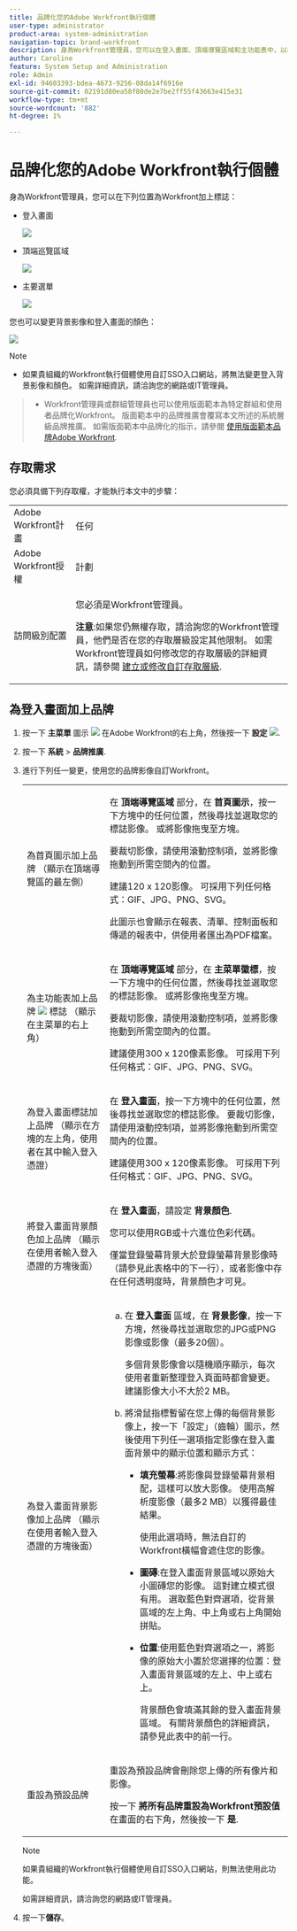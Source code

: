 ```yaml
---
title: 品牌化您的Adobe Workfront執行個體
user-type: administrator
product-area: system-administration
navigation-topic: brand-workfront
description: 身為Workfront管理員，您可以在登入畫面、頂端導覽區域和主功能表中，以標示Workfront的標誌。 您也可以變更背景影像和登入畫面的顏色。
author: Caroline
feature: System Setup and Administration
role: Admin
exl-id: 94603393-bdea-4673-9256-08da14f6916e
source-git-commit: 02191d80ea58f80de2e7be2ff55f43663e415e31
workflow-type: tm+mt
source-wordcount: '882'
ht-degree: 1%

---
```


# 品牌化您的Adobe Workfront執行個體

<!--
**DON'T DELETE, DRAFT OR HIDE THIS ARTICLE. IT IS LINKED TO THE PRODUCT, THROUGH THE CONTEXT SENSITIVE HELP LINKS. **
-->

身為Workfront管理員，您可以在下列位置為Workfront加上標誌：

* 登入畫面

   ![](assets/brand-login-screen-nwe-adobe.jpg)

* 頂端巡覽區域

   ![](assets/brand-top-nav-area-nwe-adobe.jpg)

* 主要選單

   ![](assets/brand-main-menu-adobe.jpg)

您也可以變更背景影像和登入畫面的顏色：

![](assets/wf_banner_on_login_screen-adobe.png)

>[!NOTE]
>
>* 如果貴組織的Workfront執行個體使用自訂SSO入口網站，將無法變更登入背景影像和顏色。 如需詳細資訊，請洽詢您的網路或IT管理員。

><!--
>or is enabled with Adobe IMS  >
>  >
>-->
>
>* Workfront管理員或群組管理員也可以使用版面範本為特定群組和使用者品牌化Workfront。 版面範本中的品牌推廣會覆寫本文所述的系統層級品牌推廣。 如需版面範本中品牌化的指示，請參閱 [使用版面範本品牌Adobe Workfront](../../../administration-and-setup/customize-workfront/use-layout-templates/brand-wf-using-a-layout-template.md).


## 存取需求

您必須具備下列存取權，才能執行本文中的步驟：

<table style="table-layout:auto"> 
 <col> 
 <col> 
 <tbody> 
  <tr> 
   <td role="rowheader">Adobe Workfront計畫</td> 
   <td>任何</td> 
  </tr> 
  <tr> 
   <td role="rowheader">Adobe Workfront授權</td> 
   <td>計劃</td> 
  </tr> 
  <tr> 
   <td role="rowheader">訪問級別配置</td> 
   <td> <p>您必須是Workfront管理員。</p> <p><b>注意</b>:如果您仍無權存取，請洽詢您的Workfront管理員，他們是否在您的存取層級設定其他限制。 如需Workfront管理員如何修改您的存取層級的詳細資訊，請參閱 <a href="../../../administration-and-setup/add-users/configure-and-grant-access/create-modify-access-levels.md" class="MCXref xref">建立或修改自訂存取層級</a>.</p> </td> 
  </tr> 
 </tbody> 
</table>

## 為登入畫面加上品牌

1. 按一下 **主菜單** 圖示 ![](assets/main-menu-icon.png) 在Adobe Workfront的右上角，然後按一下 **設定** ![](assets/gear-icon-settings.png).

1. 按一下 **系統** > **品牌推廣**.

1. 進行下列任一變更，使用您的品牌影像自訂Workfront。

   <table style="table-layout:auto"> 
    <col> 
    <col> 
    <tbody> 
     <tr> 
      <td role="rowheader"> <p>為首頁圖示加上品牌 <span style="font-weight: normal;">（顯示在頂端導覽區的最左側）</span></p> </td> 
      <td> <p>在 <strong>頂端導覽區域</strong> 部分，在 <strong>首頁圖示</strong>，按一下方塊中的任何位置，然後尋找並選取您的標誌影像。 或將影像拖曳至方塊。</p> <p>要裁切影像，請使用滾動控制項，並將影像拖動到所需空間內的位置。</p> <p>建議120 x 120影像。 可採用下列任何格式：GIF、JPG、PNG、SVG。</p> <p>此圖示也會顯示在報表、清單、控制面板和傳遞的報表中，供使用者匯出為PDF檔案。</p> </td> 
     </tr> 
     <tr> 
      <td role="rowheader"> <p>為主功能表加上品牌 <img src="assets/main-menu-icon.png"> 標誌 <span style="font-weight: normal;">（顯示在主菜單的右上角）</span></p> </td> 
      <td> <p>在 <strong>頂端導覽區域</strong> 部分，在 <strong>主菜單徽標</strong>，按一下方塊中的任何位置，然後尋找並選取您的標誌影像。 或將影像拖曳至方塊。</p> <p>要裁切影像，請使用滾動控制項，並將影像拖動到所需空間內的位置。</p> <p>建議使用300 x 120像素影像。 可採用下列任何格式：GIF、JPG、PNG、SVG。</p> </td> 
     </tr> 
     <tr> 
      <td role="rowheader">為登入畫面標誌加上品牌 <span style="font-weight: normal;">（顯示在方塊的左上角，使用者在其中輸入登入憑證）</span></td> 
      <td> <p>在 <strong>登入畫面</strong>，按一下方塊中的任何位置，然後尋找並選取您的標誌影像。 要裁切影像，請使用滾動控制項，並將影像拖動到所需空間內的位置。</p> <p>建議使用300 x 120像素影像。 可採用下列任何格式：GIF、JPG、PNG、SVG。</p> </td> 
     </tr> 
     <tr> 
      <td role="rowheader">將登入畫面背景顏色加上品牌 <span style="font-weight: normal;">（顯示在使用者輸入登入憑證的方塊後面）</span></td> 
      <td> <p>在 <strong>登入畫面</strong>，請設定 <strong>背景顏色</strong>. </p> <p>您可以使用RGB或十六進位色彩代碼。</p> <p>僅當登錄螢幕背景大於登錄螢幕背景影像時（請參見此表格中的下一行），或者影像中存在任何透明度時，背景顏色才可見。</p> </td> 
     </tr> 
     <tr> 
      <td role="rowheader">為登入畫面背景影像加上品牌 <span style="font-weight: normal;">（顯示在使用者輸入登入憑證的方塊後面）</span></td> 
      <td> 
       <ol style="list-style-type: lower-alpha;"> 
        <li value="1"> <p> 在 <strong>登入畫面</strong> 區域，在 <strong>背景影像</strong>，按一下方塊，然後尋找並選取您的JPG或PNG影像或影像（最多20個）。 </p> <p>多個背景影像會以隨機順序顯示，每次使用者重新整理登入頁面時都會變更。 建議影像大小不大於2 MB。</p> </li> 
        <li value="2"> <p>將滑鼠指標暫留在您上傳的每個背景影像上，按一下「設定」（齒輪）圖示，然後使用下列任一選項指定影像在登入畫面背景中的顯示位置和顯示方式：</p> 
         <ul> 
          <li> <p><strong>填充螢幕</strong>:將影像與登錄螢幕背景相配，這樣可以放大影像。 使用高解析度影像（最多2 MB）以獲得最佳結果。</p> <p>使用此選項時，無法自訂的Workfront橫幅會遮住您的影像。</p> </li> 
          <li> <p><strong>圖磚</strong>:在登入畫面背景區域以原始大小圖磚您的影像。 這對建立模式很有用。 選取藍色對齊選項，從背景區域的左上角、中上角或右上角開始拼貼。</p> </li> 
          <li> <p><strong>位置</strong>:使用藍色對齊選項之一，將影像的原始大小置於您選擇的位置：登入畫面背景區域的左上、中上或右上。</p> <p>背景顏色會填滿其餘的登入畫面背景區域。 有關背景顏色的詳細資訊，請參見此表中的前一行。</p> </li> 
         </ul> </li> 
       </ol> </td> 
     </tr> 
     <tr> 
      <td role="rowheader">重設為預設品牌</td> 
      <td> <p>重設為預設品牌會刪除您上傳的所有像片和影像。</p> <p>按一下 <strong>將所有品牌重設為Workfront預設值</strong> 在畫面的右下角，然後按一下 <strong>是</strong>.</p> </td> 
     </tr> 
    </tbody> 
   </table>

   >[!NOTE]
   >
   >如果貴組織的Workfront執行個體使用自訂SSO入口網站，則無法使用此功能。
   ><!--   >
   >or is enabled with Adobe IMS   >
   >   >
   >-->
   >
   >如需詳細資訊，請洽詢您的網路或IT管理員。

1. 按一下&#x200B;**儲存**。
